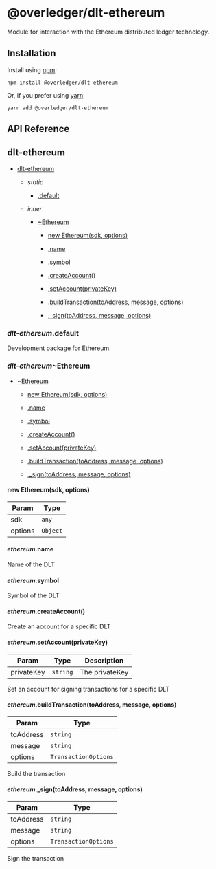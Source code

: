 # @overledger/dlt-ethereum

Module for interaction with the Ethereum distributed ledger technology.

## Installation

Install using [npm](https://www.npmjs.org/):
```
npm install @overledger/dlt-ethereum
```

Or, if you prefer using [yarn](https://yarnpkg.com/):

```
yarn add @overledger/dlt-ethereum
```

## API Reference

<a name="module_dlt-ethereum"></a>

## dlt-ethereum

* [dlt-ethereum](#module_dlt-ethereum)

    * _static_
        * [.default](#module_dlt-ethereum.default)

    * _inner_
        * [~Ethereum](#module_dlt-ethereum.Ethereum)

            * [new Ethereum(sdk, options)](#new_module_dlt-ethereum.Ethereum_new)

            * [.name](#module_dlt-ethereum.Ethereum+name)

            * [.symbol](#module_dlt-ethereum.Ethereum+symbol)

            * [.createAccount()](#module_dlt-ethereum.Ethereum+createAccount)

            * [.setAccount(privateKey)](#module_dlt-ethereum.Ethereum+setAccount)

            * [.buildTransaction(toAddress, message, options)](#module_dlt-ethereum.Ethereum+buildTransaction)

            * [._sign(toAddress, message, options)](#module_dlt-ethereum.Ethereum+_sign)


<a name="module_dlt-ethereum.default"></a>

### *dlt-ethereum*.default
Development package for Ethereum.

<a name="module_dlt-ethereum.Ethereum"></a>

### *dlt-ethereum*~Ethereum

* [~Ethereum](#module_dlt-ethereum.Ethereum)

    * [new Ethereum(sdk, options)](#new_module_dlt-ethereum.Ethereum_new)

    * [.name](#module_dlt-ethereum.Ethereum+name)

    * [.symbol](#module_dlt-ethereum.Ethereum+symbol)

    * [.createAccount()](#module_dlt-ethereum.Ethereum+createAccount)

    * [.setAccount(privateKey)](#module_dlt-ethereum.Ethereum+setAccount)

    * [.buildTransaction(toAddress, message, options)](#module_dlt-ethereum.Ethereum+buildTransaction)

    * [._sign(toAddress, message, options)](#module_dlt-ethereum.Ethereum+_sign)


<a name="new_module_dlt-ethereum.Ethereum_new"></a>

#### new Ethereum(sdk, options)

| Param | Type |
| --- | --- |
| sdk | <code>any</code> | 
| options | <code>Object</code> | 

<a name="module_dlt-ethereum.Ethereum+name"></a>

#### *ethereum*.name
Name of the DLT

<a name="module_dlt-ethereum.Ethereum+symbol"></a>

#### *ethereum*.symbol
Symbol of the DLT

<a name="module_dlt-ethereum.Ethereum+createAccount"></a>

#### *ethereum*.createAccount()
Create an account for a specific DLT

<a name="module_dlt-ethereum.Ethereum+setAccount"></a>

#### *ethereum*.setAccount(privateKey)

| Param | Type | Description |
| --- | --- | --- |
| privateKey | <code>string</code> | The privateKey |

Set an account for signing transactions for a specific DLT

<a name="module_dlt-ethereum.Ethereum+buildTransaction"></a>

#### *ethereum*.buildTransaction(toAddress, message, options)

| Param | Type |
| --- | --- |
| toAddress | <code>string</code> | 
| message | <code>string</code> | 
| options | <code>TransactionOptions</code> | 

Build the transaction

<a name="module_dlt-ethereum.Ethereum+_sign"></a>

#### *ethereum*._sign(toAddress, message, options)

| Param | Type |
| --- | --- |
| toAddress | <code>string</code> | 
| message | <code>string</code> | 
| options | <code>TransactionOptions</code> | 

Sign the transaction

